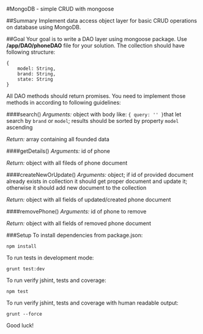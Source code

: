 #MongoDB - simple CRUD with mongoose

##Summary
Implement data access object layer for basic CRUD operations on database using MongoDB.

##Goal
Your goal is to write a DAO layer using mongoose package. Use **/app/DAO/phoneDAO** file for your solution. The collection should have following structure:

```
{
    model: String,
    brand: String,
    state: String
}
```
 
All DAO methods should return promises. You need to implement those methods in according to following guidelines:

####search()
*Arguments:* object with body like: `{ query: '' }`that let search by ``brand`` or ``model``; results should be sorted by property `model` ascending

*Return:* array containing all founded data

####getDetails()
*Arguments:* id of phone

*Return:* object with all fileds of phone document

####createNewOrUpdate()
*Arguments:* object; if id of provided document already exists in collection it should get proper document and update it; otherwise it should add new document to the collection

*Return:* object with all fields of updated/created phone document

####removePhone()
*Arguments:* id of phone to remove

*Return:* object with all fields of removed phone document


###Setup
To install dependencies from package.json:

    npm install

To run tests in development mode:

    grunt test:dev

To run verify jshint, tests and coverage:

    npm test

To run verify jshint, tests and coverage with human readable output:

    grunt --force

 
Good luck!
